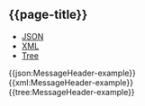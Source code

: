 ## {{page-title}}

<div class="nhsd-!t-margin-bottom-6">
  <ul class="nav nav-tabs" role="tablist">
        <li role="presentation" class="active">
            <a href="#JSON" role="tab" data-toggle="tab">JSON</a>
        </li>
         <li role="presentation">
            <a href="#XML" role="tab" data-toggle="tab">XML</a>
        </li>
        <li role="presentation">
            <a href="#Tree" role="tab" data-toggle="tab">Tree</a>
        </li>
  </ul>
    
  <div class="tab-content snippet">
    <div id="JSON" role="tabpanel" class="tab-pane active">
{{json:MessageHeader-example}}
    </div>
    <div id="XML" role="tabpanel" class="tab-pane">
{{xml:MessageHeader-example}}
    </div>
    <div id="Tree" role="tabpanel" class="tab-pane">
{{tree:MessageHeader-example}}
    </div>
  </div>
</div>